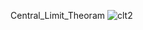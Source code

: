 Central_Limit_Theoram
![clt2](https://github.com/user-attachments/assets/2505384a-f814-4fee-886c-b0f00b28e4fb)

